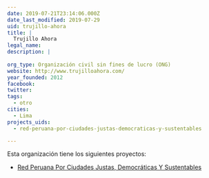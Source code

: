 ```yaml
---
date: 2019-07-21T23:14:06.000Z
date_last_modified: 2019-07-29
uid: trujillo-ahora
title: |
  Trujillo Ahora
legal_name: 
description: |
  
org_type: Organización civil sin fines de lucro (ONG)
website: http://www.trujilloahora.com/
year_founded: 2012
facebook: 
twitter: 
tags:
  - otro
cities: 
  - Lima
projects_uids:
  - red-peruana-por-ciudades-justas-democraticas-y-sustentables

---
```


Esta organización tiene los siguientes proyectos:

- [Red Peruana Por Ciudades Justas, Democráticas Y Sustentables](/proyectos/red-peruana-por-ciudades-justas-democraticas-y-sustentables)
